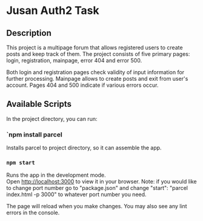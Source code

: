 # Jusan Auth2 Task

## Description

This project is a multipage forum that allows registered users to create posts and keep track of them.  The project consists of five primary pages: login, registration, mainpage, error 404 and error 500. 

Both login and registration pages check validity of input information for further processing. Mainpage allows to create posts and exit from user's account.  Pages 404 and 500 indicate if various errors occur.

## Available Scripts

In the project directory, you can run:

### `npm install parcel

Installs parcel to project directory, so it can assemble the app.

### `npm start`

Runs the app in the development mode.\
Open [http://localhost:3000](http://localhost:3000) to view it in your browser.
Note: if you would like to change port number go to "package.json" and change "start": "parcel index.html -p 3000" to whatever port number you need.

The page will reload when you make changes.
You may also see any lint errors in the console.
